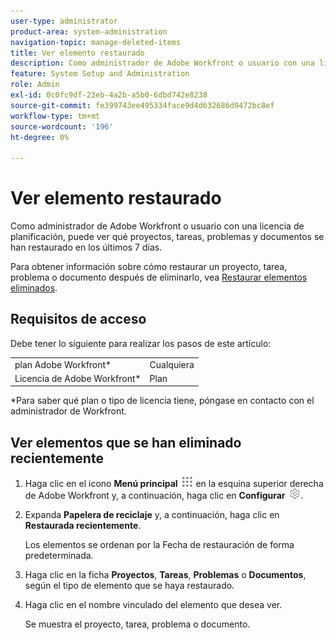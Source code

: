 ```yaml
---
user-type: administrator
product-area: system-administration
navigation-topic: manage-deleted-items
title: Ver elemento restaurado
description: Como administrador de Adobe Workfront o usuario con una licencia de planificación, puede ver qué proyectos, tareas, problemas y documentos se han restaurado en los últimos 7 días.
feature: System Setup and Administration
role: Admin
exl-id: 0c0fc9df-23eb-4a2b-a5b0-6dbd742e8238
source-git-commit: fe399743ee495334face9d4d632686d9472bc8ef
workflow-type: tm+mt
source-wordcount: '196'
ht-degree: 0%

---
```


# Ver elemento restaurado

<!--
<p data-mc-conditions="QuicksilverOrClassic.Draft mode">**DON'T DELETE, DRAFT OR HIDE THIS ARTICLE. IT IS LINKED TO THE PRODUCT, THROUGH THE CONTEXT SENSITIVE HELP LINKS. **</p>
-->

Como administrador de Adobe Workfront o usuario con una licencia de planificación, puede ver qué proyectos, tareas, problemas y documentos se han restaurado en los últimos 7 días.

Para obtener información sobre cómo restaurar un proyecto, tarea, problema o documento después de eliminarlo, vea [Restaurar elementos eliminados](../../../administration-and-setup/manage-workfront/manage-deleted-items/restore-deleted-items.md).

## Requisitos de acceso

Debe tener lo siguiente para realizar los pasos de este artículo:

<table style="table-layout:auto"> 
 <col> 
 <col> 
 <tbody> 
  <tr> 
   <td role="rowheader">plan Adobe Workfront*</td> 
   <td>Cualquiera</td> 
  </tr> 
  <tr> 
   <td role="rowheader">Licencia de Adobe Workfront*</td> 
   <td>Plan</td> 
  </tr> 
 </tbody> 
</table>

&#42;Para saber qué plan o tipo de licencia tiene, póngase en contacto con el administrador de Workfront.

## Ver elementos que se han eliminado recientemente

1. Haga clic en el icono **Menú principal** ![](assets/main-menu-icon.png) en la esquina superior derecha de Adobe Workfront y, a continuación, haga clic en **Configurar** ![](assets/gear-icon-settings.png).

1. Expanda **Papelera de reciclaje** y, a continuación, haga clic en **Restaurada recientemente**.

   Los elementos se ordenan por la Fecha de restauración de forma predeterminada.

1. Haga clic en la ficha **Proyectos**, **Tareas**, **Problemas** o **Documentos**, según el tipo de elemento que se haya restaurado.

1. Haga clic en el nombre vinculado del elemento que desea ver.

   Se muestra el proyecto, tarea, problema o documento.
